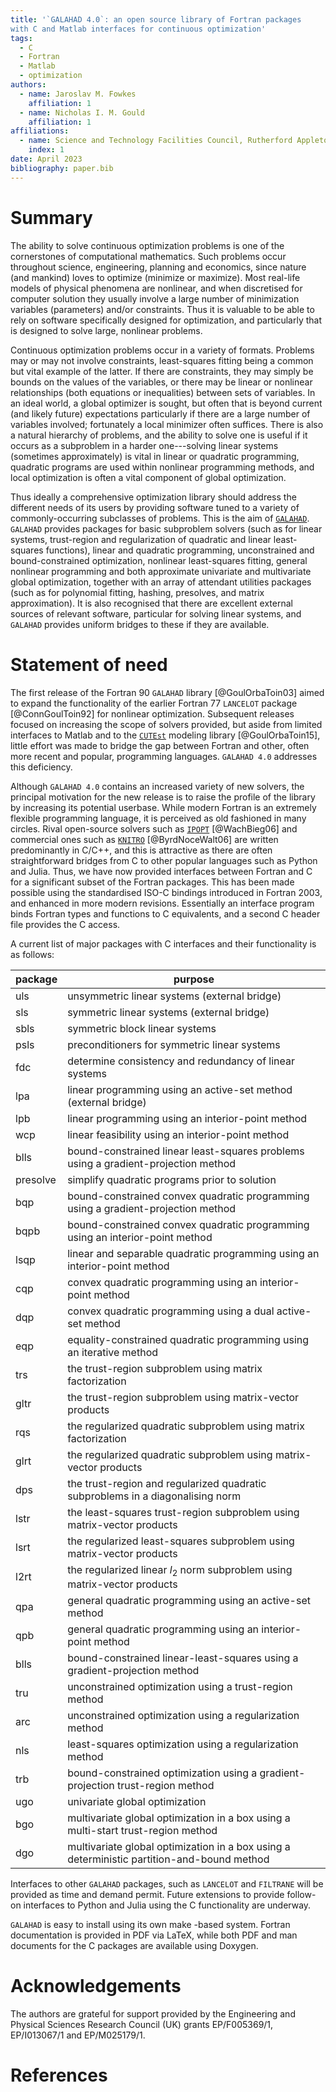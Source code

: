 ```yaml
---
title: '`GALAHAD 4.0`: an open source library of Fortran packages
with C and Matlab interfaces for continuous optimization'
tags:
  - C
  - Fortran
  - Matlab
  - optimization
authors:
  - name: Jaroslav M. Fowkes
    affiliation: 1
  - name: Nicholas I. M. Gould
    affiliation: 1
affiliations:
  - name: Science and Technology Facilities Council, Rutherford Appleton Laboratory, Harwell Campus, Didcot, Oxfordshire, OX11 0QX, UK
    index: 1
date: April 2023
bibliography: paper.bib
---
```

# Summary

The ability to solve continuous optimization problems is one of the
cornerstones of computational mathematics. Such problems occur
throughout science, engineering, planning and economics, since nature
(and mankind) loves to optimize (minimize or maximize). Most real-life
models of physical phenomena are nonlinear, and when discretised for
computer solution they usually involve a large number of minimization
variables (parameters) and/or constraints. Thus it is valuable to be
able to rely on software specifically designed for optimization, and
particularly that is designed to solve large, nonlinear problems.

Continuous optimization problems occur in a variety of formats. Problems
may or may not involve constraints, least-squares fitting being a common
but vital example of the latter. If there are constraints, they may
simply be bounds on the values of the variables, or there may be linear
or nonlinear relationships (both equations or inequalities) between sets
of variables. In an ideal world, a global optimizer is sought, but often
that is beyond current (and likely future) expectations particularly if
there are a large number of variables involved; fortunately a local
minimizer often suffices. There is also a natural hierarchy of problems,
and the ability to solve one is useful if it occurs as a subproblem in a
harder one---solving linear systems (sometimes approximately) is vital
in linear or quadratic programming, quadratic programs are used within
nonlinear programming methods, and local optimization is often a vital
component of global optimization.

Thus ideally a comprehensive optimization library should address the
different needs of its users by providing software tuned to a variety of
commonly-occurring subclasses of problems. This is the aim of
[`GALAHAD`](https://github.com/ralna/GALAHAD). `GALAHAD` provides
packages for basic subproblem solvers (such as for linear systems,
trust-region and regularization of quadratic and linear least-squares
functions), linear and quadratic programming, unconstrained and
bound-constrained optimization, nonlinear least-squares fitting, general
nonlinear programming and both approximate univariate and multivariate
global optimization, together with an array of attendant utilities packages
(such as for polynomial fitting, hashing, presolves, and matrix
approximation).  It is also recognised that there are excellent external
sources of relevant software, particular for solving linear systems,
and `GALAHAD` provides uniform bridges to these if they are available.

# Statement of need

The first release of the Fortran 90 `GALAHAD` library [@GoulOrbaToin03]
aimed to  expand the functionality of the earlier Fortran 77
`LANCELOT` package [@ConnGoulToin92] for nonlinear optimization.
Subsequent releases focused on increasing the scope of solvers provided,
but aside from limited interfaces to Matlab and to the
[`CUTEst`](https://github.com/ralna/CUTEst) modeling library
[@GoulOrbaToin15], little effort was made to
bridge the gap between Fortran and other, often more recent and popular,
programming languages. `GALAHAD 4.0` addresses this deficiency.

Although `GALAHAD 4.0` contains an increased variety of new solvers, the
principal motivation for the new release is to raise the profile of the
library by increasing its potential userbase. While modern Fortran is an
extremely flexible programming language, it is perceived as old fashioned
in many circles. Rival open-source solvers such as
[`IPOPT`](https:https://github.com/coin-or/Ipopt) [@WachBieg06] and
commercial ones such as
[`KNITRO`](https:https://www.artelys.com/docs/knitro/) [@ByrdNoceWalt06]
are written predominantly in C/C++, and this is attractive as there are
often straightforward bridges from C to other popular languages such as
Python and Julia. Thus, we have now provided interfaces between Fortran and C
for a significant subset of the Fortran packages. This has been
made possible using the standardised ISO-C bindings introduced in
Fortran 2003, and enhanced in more modern revisions. Essentially an
interface program binds Fortran types and functions to C equivalents, and
a second C header file provides the C access.

A current list of major packages with C interfaces and their functionality
is as follows:

| package  | purpose                                                                                    |
| :------- | -------                                                                                    |
| uls      | unsymmetric linear systems (external bridge)                                               |
| sls      | symmetric linear systems (external bridge)                                                 |
| sbls     | symmetric block linear systems                                                             |
| psls     | preconditioners for symmetric linear systems                                               |
| fdc      | determine consistency and redundancy of linear systems                                     |
| lpa      | linear programming using an active-set method (external bridge)                            |
| lpb      | linear programming using an interior-point method                                          |
| wcp      | linear feasibility using an interior-point method                                          |
| blls     | bound-constrained linear least-squares problems using a gradient-projection method         |
| presolve | simplify quadratic programs prior to solution                                              |
| bqp      | bound-constrained convex quadratic programming using a gradient-projection method          |
| bqpb     | bound-constrained convex quadratic programming using an interior-point method              |
| lsqp     | linear and separable quadratic programming using an interior-point method                  |
| cqp      | convex quadratic programming using an interior-point method                                |
| dqp      | convex quadratic programming using a dual active-set method                                |
| eqp      | equality-constrained quadratic programming using an iterative method                       |
| trs      | the trust-region subproblem using matrix factorization                                     |
| gltr     | the trust-region subproblem using matrix-vector products                                   |
| rqs      | the regularized quadratic subproblem using matrix factorization                            |
| glrt     | the regularized quadratic subproblem using matrix-vector products                          |
| dps      | the trust-region and regularized quadratic subproblems in a diagonalising norm             |
| lstr     | the least-squares trust-region subproblem using matrix-vector products                     |
| lsrt     | the regularized least-squares subproblem using matrix-vector products                      |
| l2rt     | the regularized linear $l_2$ norm subproblem using matrix-vector products                  |
| qpa      | general quadratic programming using an active-set method                                   |
| qpb      | general quadratic programming using an interior-point method                               |
| blls     | bound-constrained linear-least-squares using a gradient-projection method                  |
| tru      | unconstrained optimization using a trust-region method                                     |
| arc      | unconstrained optimization using a regularization method                                   |
| nls      | least-squares optimization using a regularization method                                   |
| trb      | bound-constrained optimization using a gradient-projection trust-region method             |
| ugo      | univariate global optimization                                                             |
| bgo      | multivariate global optimization in a box using a multi-start trust-region method          |
| dgo      | multivariate global optimization in a box using a deterministic partition-and-bound method |

Interfaces to other `GALAHAD` packages, such as `LANCELOT` and `FILTRANE`
will be provided as time and demand permit. Future extensions to provide
follow-on interfaces to Python and Julia using the C functionality are underway.

`GALAHAD` is easy to install using its own make -based system.  Fortran
documentation is provided in PDF via LaTeX, while both PDF and man
documents for the C packages are available using Doxygen.

# Acknowledgements

The authors are grateful for support provided by the Engineering and Physical
Sciences Research Council (UK) grants EP/F005369/1, EP/I013067/1 and
EP/M025179/1.

# References
